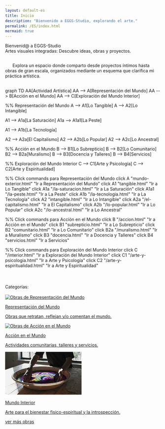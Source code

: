 ```yaml
---
layout: default-es
title: Inicio
description: "Bienvenido a EGGS-Studio, explorando el arte."
permalink: /ES/index.html
mermaid: true
---
```

<div class="titulo">Bienvenid@ a EGGS-Studio</div>

<div class="subtitulo">Artes visuales integradas: Descubre ideas, obras y proyectos.</div>
<!-- Párrafo 1 -->
<p class="parrafo" style="margin-top: 6%;">
  &nbsp;&nbsp;&nbsp;&nbsp;&nbsp;&nbsp;Explora un espacio donde comparto desde proyectos íntimos hasta obras de gran escala, organizados mediante un esquema que clarifica mi práctica artística.
</p>
<br>

<div class="mermaid">
graph TD
  AA[Actividad Artística]
  AA --> A[Representación del Mundo]
  AA --> B[Acción en el Mundo]
  AA --> C[Exploración del Mundo Interior]

  %% Representación del Mundo
  A --> A1[Lo Tangible]
  A --> A2[Lo Intangible]

  A1 --> A1a[La Saturación]
  A1a --> A1a1[La Peste]

  A1 --> A1b[La Tecnología]

  A2 --> A2a[El Capitalismo]
  A2 --> A2b[Lo Popular]
  A2 --> A2c[Lo Ancestral]

  %% Acción en el Mundo
  B --> B1[Lo Subrepticio]
  B --> B2[Lo Comunitario]
  B2 --> B2a[Muralismo]
  B --> B3[Docencia 
y Talleres]
  B --> B4[Servicios]

  %% Exploración del Mundo Interior
  C --> C1[Arte y Psicología]
  C --> C2[Arte y Espiritualidad]

  %% Click commands para Representación del Mundo
  click A "mundo-exterior.html" "Ir a Representación del Mundo"
  click A1 "tangible.html" "Ir a Lo Tangible"
  click A1a "/la-saturacion.html" "Ir a La Saturación"
  click A1a1 "/la-peste.html" "Ir a La Peste"
  click A1b "/la-tecnologia.html" "Ir a La Tecnología"
  click A2 "intangible.html" "Ir a Lo Intangible"
  click A2a "/el-capitalismo.html" "Ir a El Capitalismo"
  click A2b "/lo-popular.html" "Ir a Lo Popular"
  click A2c "/lo-ancestral.html" "Ir a Lo Ancestral"

  %% Click commands para Acción en el Mundo
  click B "/accion.html" "Ir a Acción en el Mundo"
  click B1 "subrepticio.html" "Ir a Lo Subrepticio"
  click B2 "comunitario.html" "Ir a Lo Comunitario"
  click B2a "/muralismo.html" "Ir a Muralismo"
  click B3 "docencia.html" "Ir a Docencia y Talleres"
  click B4 "servicios.html" "Ir a Servicios"

  %% Click commands para Exploración del Mundo Interior
  click C "/interior.html" "Ir a Exploración del Mundo Interior"
  click C1 "/arte-y-psicologia.html" "Ir a Arte y Psicología"
  click C2 "/arte-y-espiritualidad.html" "Ir a Arte y Espiritualidad"
</div>
<br>
<div class="subtitulo" style="margin-top: 4%;">Categorías:</div>
<br>
<div class="button-container">
  <a href="mundo-exterior.html" class="fancy-button">
    <div class="button-content">
      <img src="/assets/img/ES-inicio - representacion del mundo.gif" alt="Obras de Representación del Mundo" loading="lazy">
      <p class="title">Representación del Mundo</p>
      <p class="subtitle">Obras que retratan, reflejan y/o comentan el mundo.</p>
    </div>
  </a>

  <a href="accion.html" class="fancy-button">
    <div class="button-content">
      <img src="/assets/img/index---gif--accion-en-el-mundo.gif" alt="Obras de Acción en el Mundo" loading="lazy">
      <p class="title">Acción en el Mundo</p>
      <p class="subtitle">Actividades comunitarias, talleres y servicios.</p>
    </div>
  </a>

  <a href="interior.html" class="fancy-button">
    <div class="button-content">
      <img src="/assets/img/ES-inicio---mundo-interior.gif" alt="Exploración del Mundo Interior" loading="lazy">
      <p class="title">Mundo Interior</p>
      <p class="subtitle">Arte para el bienestar fisico-espiritual y la introspección.</p>
    </div>
  </a>
</div>

<a href="exhibiciones.html" class="enlace">ver más obras</a>
<br><br>
